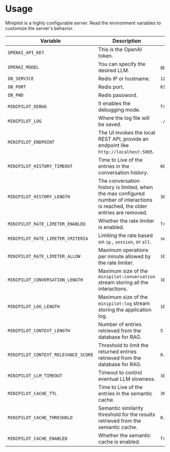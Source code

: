 # Usage

Minipilot is a highly configurable server. Read the environment variables to customize the server's behavior.

| Variable                               | Description                                                                                                                    | Default           |
|----------------------------------------|--------------------------------------------------------------------------------------------------------------------------------|-------------------|
| `OPENAI_API_KEY`                       | This is the OpenAI token.                                                                                                      |                   |
| `OPENAI_MODEL`                         | You can specify the desired LLM.                                                                                               | `gpt-4o-mini`     |
| `DB_SERVICE`                           | Redis IP or hostname.                                                                                                          | `127.0.0.1`       |
| `DB_PORT`                              | Redis port.                                                                                                                    | `6379`            |
| `DB_PWD`                               | Redis password.                                                                                                                |                   |
| `MINIPILOT_DEBUG`                      | It enables the debugging mode.                                                                                                 | `True`            |
| `MINIPILOT_LOG`                        | Where the log file will be saved.                                                                                              | `./minipilot.log` |
| `MINIPILOT_ENDPOINT`                   | The UI invokes the local REST API, provide an endpoint like `http://localhost:5005`.                                           |                   |
| `MINIPILOT_HISTORY_TIMEOUT`            | Time to Live of the entries in the conversation history.                                                                       | `604800`          |
| `MINIPILOT_HISTORY_LENGTH`             | The conversation history is limited, when the max configured number of interactions is reached, the older entries are removed. | `30`              |
| `MINIPILOT_RATE_LIMITER_ENABLED`       | Whether the rate limiter is enabled.                                                                                           | `True`            |
| `MINIPILOT_RATE_LIMITER_CRITERIA`      | Limiting the rate based on `ip` , `session`, or `all`.                                                                         | `session`         |
| `MINIPILOT_RATE_LIMITER_ALLOW`         | Maximum operations per minute allowed by the rate limiter.                                                                     | `10`              |
| `MINIPILOT_CONVERSATION_LENGTH`        | Maximum size of the `minipilot:conversation` stream storing all the interactions.                                              | `10000`           |
| `MINIPILOT_LOG_LENGTH`                 | Maximum size of the `minipilot:log` stream storing the application log.                                                        | `1000`            |
| `MINIPILOT_CONTEXT_LENGTH`             | Number of entries retrieved from the database for RAG.                                                                         | `5`               |
| `MINIPILOT_CONTEXT_RELEVANCE_SCORE`    | Threshold to limit the returned entries retrieved from the database for RAG.                                                   | `0.78`            |
| `MINIPILOT_LLM_TIMEOUT`                | Timeout to control eventual LLM slowness.                                                                                      | `10`              |
| `MINIPILOT_CACHE_TTL`                  | Time to Live of the entries in the semantic cache.                                                                             | `3600 * 24 * 30`  |
| `MINIPILOT_CACHE_THRESHOLD`            | Semantic similarity threshold for the results retrieved from the semantic cache.                                               | `0.1`             |
| `MINIPILOT_CACHE_ENABLED`              | Whether the semantic cache is enabled.                                                                                         | `True`            |